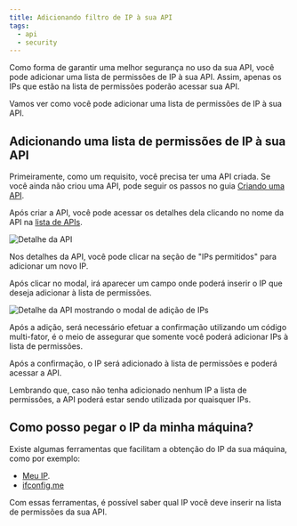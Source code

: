 ```yaml
---
title: Adicionando filtro de IP à sua API
tags:
  - api
  - security
---
```


Como forma de garantir uma melhor segurança no uso da sua API, você pode adicionar uma lista de permissões de IP à sua API.
Assim, apenas os IPs que estão na lista de permissões poderão acessar sua API.

Vamos ver como você pode adicionar uma lista de permissões de IP à sua API.

## Adicionando uma lista de permissões de IP à sua API

Primeiramente, como um requisito, você precisa ter uma API criada.
Se você ainda não criou uma API, pode seguir os passos no guia [Criando uma API](./getting-started-api.md).

Após criar a API, você pode acessar os detalhes dela clicando no nome da API na [lista de APIs](https://app.woovi.com.br/home/applications/tab/list).

![Detalhe da API](./__assets__/api-detail-route.png)

Nos detalhes da API, você pode clicar na seção de "IPs permitidos" para adicionar um novo IP.

Após clicar no modal, irá aparecer um campo onde poderá inserir o IP que deseja adicionar à lista de permissões.

![Detalhe da API mostrando o modal de adição de IPs](./__assets__/api-detail-allowed-ip-modal.png)

Após a adição, será necessário efetuar a confirmação utilizando um código multi-fator,
é o meio de assegurar que somente você poderá adicionar IPs à lista de permissões.

Após a confirmação, o IP será adicionado à lista de permissões e poderá acessar a API.

Lembrando que, caso não tenha adicionado nenhum IP a lista de permissões, a API poderá estar
sendo utilizada por quaisquer IPs.

## Como posso pegar o IP da minha máquina?

Existe algumas ferramentas que facilitam a obtenção do IP da sua máquina, como por exemplo:

- [Meu IP](https://meuip.com/).
- [ifconfig.me](https://ifconfig.me/)

Com essas ferramentas, é possível saber qual IP você deve inserir na lista de permissões da sua API.
